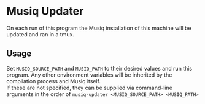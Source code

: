 # Musiq Updater
On each run of this program the Musiq installation of this machine will be
updated and ran in a tmux.
## Usage
Set `MUSIQ_SOURCE_PATH` and `MUSIQ_PATH` to their desired values and run this program.
Any other environment variables will be inherited by the compilation process and Musiq itself.\
If these are not specified, they can be supplied via command-line arguments in the order
of ``musiq-updater <MUSIQ_SOURCE_PATH> <MUSIQ_PATH>``